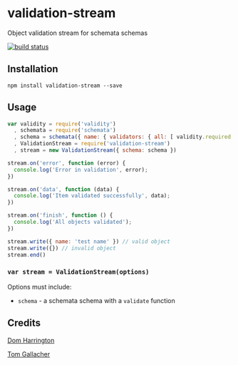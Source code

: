 # validation-stream

Object validation stream for schemata schemas

[![build status](https://secure.travis-ci.org/domharrington/validation-stream.png)](http://travis-ci.org/domharrington/validation-stream)

## Installation

```
npm install validation-stream --save
```

## Usage

```js
var validity = require('validity')
  , schemata = require('schemata')
  , schema = schemata({ name: { validators: { all: [ validity.required ] } } })
  , ValidationStream = require('validation-stream')
  , stream = new ValidationStream({ schema: schema })

stream.on('error', function (error) {
  console.log('Error in validation', error);
})

stream.on('data', function (data) {
  console.log('Item validated successfully', data);
})

stream.on('finish', function () {
  console.log('All objects validated');
})

stream.write({ name: 'test name' }) // valid object
stream.write({}) // invalid object
stream.end()

```

### `var stream = ValidationStream(options)`

Options must include:

- `schema` - a schemata schema with a `validate` function

## Credits
[Dom Harrington](https://github.com/domharrington/)

[Tom Gallacher](https://github.com/tomgco/)

